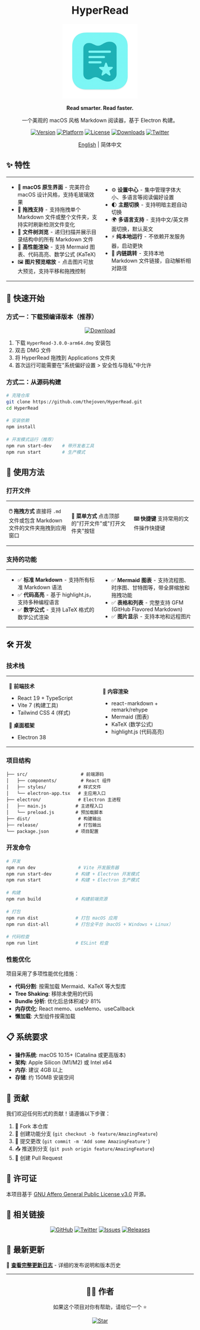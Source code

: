 <div align="center">

# HyperRead

<img src="./logo/logo.png" alt="HyperRead Logo" width="200" />

**Read smarter. Read faster.**

一个美观的 macOS 风格 Markdown 阅读器，基于 Electron 构建。

[![Version](https://img.shields.io/badge/version-3.0.0-blue.svg)](https://github.com/thejoven/HyperRead/releases)
[![Platform](https://img.shields.io/badge/platform-macOS-lightgrey.svg)](https://github.com/thejoven/HyperRead)
[![License](https://img.shields.io/badge/license-AGPL--3.0-green.svg)](LICENSE)
[![Downloads](https://img.shields.io/badge/downloads-latest-brightgreen.svg)](https://github.com/thejoven/HyperRead/releases/latest)
[![Twitter](https://img.shields.io/badge/Twitter-@thejoven_com-1DA1F2.svg?logo=twitter)](https://x.com/thejoven_com)

[English](./README.md) | 简体中文

</div>

## ✨ 特性

<table>
<tr>
<td width="50%">

- 🎨 **macOS 原生界面** - 完美符合 macOS 设计风格，支持毛玻璃效果
- 📁 **拖拽支持** - 支持拖拽单个 Markdown 文件或整个文件夹，支持实时刷新检测文件变化
- 🌳 **文件树浏览** - 递归扫描并展示目录结构中的所有 Markdown 文件
- 🎯 **高性能渲染** - 支持 Mermaid 图表、代码高亮、数学公式 (KaTeX)
- 🖼️ **图片预览缩放** - 点击图片可放大预览，支持平移和拖拽控制

</td>
<td width="50%">

- ⚙️ **设置中心** - 集中管理字体大小、多语言等阅读偏好设置
- 🌓 **主题切换** - 支持明暗主题自动切换
- 🌍 **多语言支持** - 支持中文/英文界面切换，默认英文
- ⚡ **纯本地运行** - 不依赖开发服务器，启动更快
- 🔗 **内链跳转** - 支持本地 Markdown 文件链接，自动解析相对路径

</td>
</tr>
</table>

## 🚀 快速开始

### 方式一：下载预编译版本（推荐）

<div align="center">

[![Download](https://img.shields.io/badge/Download-HyperRead%203.0.0-blue?style=for-the-badge&logo=apple)](https://github.com/thejoven/HyperRead/releases/latest)

</div>

1. 下载 `HyperRead-3.0.0-arm64.dmg` 安装包
2. 双击 DMG 文件
3. 将 HyperRead 拖拽到 Applications 文件夹
4. 首次运行可能需要在"系统偏好设置 > 安全性与隐私"中允许

### 方式二：从源码构建

```bash
# 克隆仓库
git clone https://github.com/thejoven/HyperRead.git
cd HyperRead

# 安装依赖
npm install

# 开发模式运行（推荐）
npm run start-dev    # 带开发者工具
npm run start        # 生产模式
```

## 📖 使用方法

### 打开文件

<table>
<tr>
<td width="33%">

**🖱️ 拖拽方式**
直接将 `.md` 文件或包含 Markdown 文件的文件夹拖拽到应用窗口

</td>
<td width="33%">

**📂 菜单方式**
点击顶部的"打开文件"或"打开文件夹"按钮

</td>
<td width="33%">

**⌨️ 快捷键**
支持常用的文件操作快捷键

</td>
</tr>
</table>

### 支持的功能

<table>
<tr>
<td width="50%">

- ✅ **标准 Markdown** - 支持所有标准 Markdown 语法
- ✅ **代码高亮** - 基于 highlight.js，支持多种编程语言
- ✅ **数学公式** - 支持 LaTeX 格式的数学公式渲染

</td>
<td width="50%">

- ✅ **Mermaid 图表** - 支持流程图、时序图、甘特图等，带全屏缩放和拖拽功能
- ✅ **表格和列表** - 完整支持 GFM (GitHub Flavored Markdown)
- ✅ **图片显示** - 支持本地和远程图片

</td>
</tr>
</table>

## 🛠️ 开发

### 技术栈

<table>
<tr>
<td width="50%">

**🎨 前端技术**
- React 19 + TypeScript
- Vite 7 (构建工具)
- Tailwind CSS 4 (样式)

**📱 桌面框架**
- Electron 38

</td>
<td width="50%">

**📝 内容渲染**
- react-markdown + remark/rehype
- Mermaid (图表)
- KaTeX (数学公式)
- highlight.js (代码高亮)

</td>
</tr>
</table>

### 项目结构

```
├── src/                    # 前端源码
│   ├── components/         # React 组件
│   ├── styles/            # 样式文件
│   └── electron-app.tsx   # 主应用入口
├── electron/              # Electron 主进程
│   ├── main.js           # 主进程入口
│   └── preload.js        # 预加载脚本
├── dist/                  # 构建输出
├── release/               # 打包输出
└── package.json          # 项目配置
```

### 开发命令

```bash
# 开发
npm run dev                # Vite 开发服务器
npm run start-dev         # 构建 + Electron 开发模式
npm run start             # 构建 + Electron 生产模式

# 构建
npm run build             # 构建前端资源

# 打包
npm run dist              # 打包 macOS 应用
npm run dist-all          # 打包全平台（macOS + Windows + Linux）

# 代码检查
npm run lint              # ESLint 检查
```

### 性能优化

项目采用了多项性能优化措施：

- **代码分割**: 按需加载 Mermaid、KaTeX 等大型库
- **Tree Shaking**: 移除未使用的代码
- **Bundle 分析**: 优化后总体积减少 81%
- **内存优化**: React memo、useMemo、useCallback
- **懒加载**: 大型组件按需加载

## 📋 系统要求

- **操作系统**: macOS 10.15+ (Catalina 或更高版本)
- **架构**: Apple Silicon (M1/M2) 或 Intel x64
- **内存**: 建议 4GB 以上
- **存储**: 约 150MB 安装空间

## 🤝 贡献

我们欢迎任何形式的贡献！请遵循以下步骤：

1. 🍴 Fork 本仓库
2. 🌿 创建功能分支 (`git checkout -b feature/AmazingFeature`)
3. 💾 提交更改 (`git commit -m 'Add some AmazingFeature'`)
4. 📤 推送到分支 (`git push origin feature/AmazingFeature`)
5. 🔄 创建 Pull Request

## 📄 许可证

本项目基于 [GNU Affero General Public License v3.0](LICENSE) 开源。

## 🔗 相关链接

<div align="center">

[![GitHub](https://img.shields.io/badge/GitHub-仓库-black?style=for-the-badge&logo=github)](https://github.com/thejoven/HyperRead)
[![Twitter](https://img.shields.io/badge/Twitter-@thejoven_com-1DA1F2?style=for-the-badge&logo=twitter)](https://x.com/thejoven_com)
[![Issues](https://img.shields.io/badge/Issues-问题反馈-red?style=for-the-badge&logo=github)](https://github.com/thejoven/HyperRead/issues)
[![Releases](https://img.shields.io/badge/Releases-版本发布-blue?style=for-the-badge&logo=github)](https://github.com/thejoven/HyperRead/releases)

</div>

## 📝 最新更新

👀 **[查看完整更新日志](./CHANGELOG.md)** - 详细的发布说明和版本历史

---

<div align="center">

## 👨‍💻 作者

如果这个项目对你有帮助，请给它一个 ⭐️

[![Star](https://img.shields.io/github/stars/thejoven/HyperRead?style=social)](https://github.com/thejoven/HyperRead)

</div>